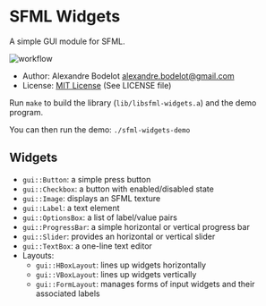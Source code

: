 SFML Widgets
============

A simple GUI module for SFML.

![workflow](https://github.com/abodelot/sfml-widgets/actions/workflows/ci.yml/badge.svg)

- Author: Alexandre Bodelot <alexandre.bodelot@gmail.com>
- License: [MIT License](http://opensource.org/licenses/MIT) (See LICENSE file)

Run `make` to build the library (`lib/libsfml-widgets.a`) and the demo program.

You can then run the demo: `./sfml-widgets-demo`

## Widgets

* `gui::Button`: a simple press button
* `gui::Checkbox`: a button with enabled/disabled state
* `gui::Image`: displays an SFML texture
* `gui::Label`: a text element
* `gui::OptionsBox`: a list of label/value pairs
* `gui::ProgressBar`: a simple horizontal or vertical progress bar
* `gui::Slider`: provides an horizontal or vertical slider
* `gui::TextBox`: a one-line text editor
* Layouts:
    * `gui::HBoxLayout`: lines up widgets horizontally
    * `gui::VBoxLayout`: lines up widgets vertically
    * `gui::FormLayout`: manages forms of input widgets and their associated labels
